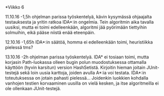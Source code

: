 *Viikko 6

11.10.16
-1,5h ohjelman parissa työskentelyä, kävin kysymässä ohjaajalta testauksesta ja yritin ratkoa IDA*:in ongelmia. Tein algoritmin aika tavalla uusiksi, mutta ei toimi edelleenkään, algoritmi jää pyörimään tiettyihin solmuihin, eikä pääse niistä enää eteenpäin.

12.10.16
-1,65h IDA*:in säätöä, homma ei edelleenkään toimi, heuristiikka pielessä tms?

13.10.16
-2h ohjelman parissa työskentelyä. IDA* ei tosiaan toimi, mutta korjasin Path-luokassa olleen bugin polun muodostuksessa ottamalla käyttöön (hyvin karsitun) version HashSetistä. Kirjoitin hieman joitain JUnit-testejä sekä loin uusia karttoja, joiden avulla A*:ia voi testata. IDA*:in toteutuksessa on jotain pahasti pielessä… Joidenkin luokkien kohdalla vanhojen testien korvaaminen uusilla on vielä kesken, ja itse algoritmeilla ei ole ollenkaan JUnit-testejä. 

